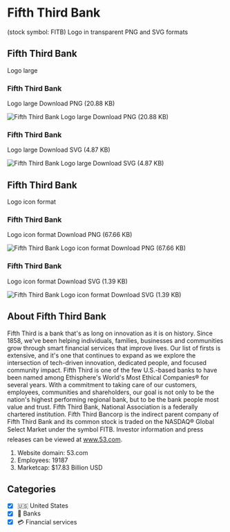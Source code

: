 # Fifth Third Bank
 (stock symbol: FITB) Logo in transparent PNG and SVG formats

## Fifth Third Bank
 Logo large

### Fifth Third Bank
 Logo large Download PNG (20.88 KB)

![Fifth Third Bank
 Logo large Download PNG (20.88 KB)](/img/orig/FITB_BIG-1d1d41ca.png)

### Fifth Third Bank
 Logo large Download SVG (4.87 KB)

![Fifth Third Bank
 Logo large Download SVG (4.87 KB)](/img/orig/FITB_BIG-c275c3de.svg)

## Fifth Third Bank
 Logo icon format

### Fifth Third Bank
 Logo icon format Download PNG (67.66 KB)

![Fifth Third Bank
 Logo icon format Download PNG (67.66 KB)](/img/orig/FITB-51fa4e0c.png)

### Fifth Third Bank
 Logo icon format Download SVG (1.39 KB)

![Fifth Third Bank
 Logo icon format Download SVG (1.39 KB)](/img/orig/FITB-7f711d72.svg)

## About Fifth Third Bank


Fifth Third is a bank that's as long on innovation as it is on history. Since 1858, we've been helping individuals, families, businesses and communities grow through smart financial services that improve lives. Our list of firsts is extensive, and it's one that continues to expand as we explore the intersection of tech-driven innovation, dedicated people, and focused community impact. Fifth Third is one of the few U.S.-based banks to have been named among Ethisphere's World's Most Ethical Companies® for several years. With a commitment to taking care of our customers, employees, communities and shareholders, our goal is not only to be the nation's highest performing regional bank, but to be the bank people most value and trust. Fifth Third Bank, National Association is a federally chartered institution. Fifth Third Bancorp is the indirect parent company of Fifth Third Bank and its common stock is traded on the NASDAQ® Global Select Market under the symbol FITB. Investor information and press releases can be viewed at www.53.com.

1. Website domain: 53.com
2. Employees: 19187
3. Marketcap: $17.83 Billion USD


## Categories
- [x] 🇺🇸 United States
- [x] 🏦 Banks
- [x] 💳 Financial services
